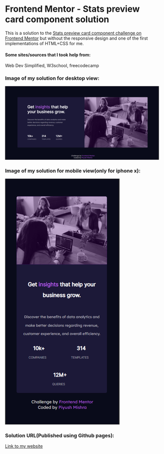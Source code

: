 # Frontend Mentor - Stats preview card component solution

This is a solution to the [Stats preview card component challenge on Frontend Mentor](https://www.frontendmentor.io/challenges/stats-preview-card-component-8JqbgoU62) but without the responsive design and one of the first implementations of HTML+CSS for me.

#### Some sites/sources that I took help from:
Web Dev Simplified, W3school, freecodecamp

### Image of my solution for desktop view: 
![Block Diagram](solution-screenshot.png)

### Image of my solution for mobile view(only for iphone x):
![Block Diagram](ipx-screenshot.png)

### Solution URL(Published using Github pages): 
[Link to my website](https://darthsalad.github.io/stats-preview-card-component-main/)
